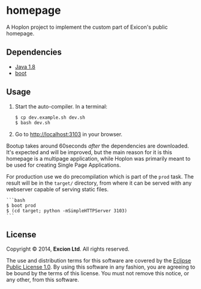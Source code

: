 # homepage

A Hoplon project to implement the custom part of Exicon's public homepage.

## Dependencies

- [Java 1.8][1]
- [boot][2]

## Usage

1. Start the auto-compiler. In a terminal:

    ```bash
    $ cp dev.example.sh dev.sh
    $ bash dev.sh
    ```

2. Go to [http://localhost:3103][3] in your browser.

Bootup takes around 60seconds *after* the dependencies are downloaded.
It's expected and will be improved, but the main reason for it is
this homepage is a multipage application, while Hoplon was primarily
meant to be used for creating Single Page Applications.

For production use we do precompilation which is part of the `prod` task.
The result will be in the `target/` directory, from where it can be served
with any webserver capable of serving static files.

    ```bash
    $ boot prod
    $ (cd target; python -mSimpleHTTPServer 3103)
    ```

## License

Copyright © 2014, **Excion Ltd**. All rights reserved.

The use and distribution terms for this software are covered by the [Eclipse
Public License 1.0](http://opensource.org/licenses/eclipse-1.0.php). By using
this software in any fashion, you are agreeing to be bound by the terms of
this license. You must not remove this notice, or any other, from this software.

[1]: http://www.oracle.com/technetwork/java/javase/downloads/jdk8-downloads-2133151.html
[2]: https://github.com/boot-clj/boot#install
[3]: http://localhost:3103
